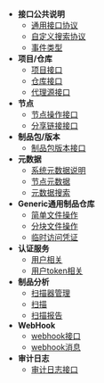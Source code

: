 - **接口公共说明**
  - [通用接口协议](/apidoc/common/common.md)
  - [自定义搜索协议](/apidoc/common/search.md)
  - [事件类型](/apidoc/common/event.md)
- **项目/仓库**
  - [项目接口](/apidoc/repo/project.md)
  - [仓库接口](/apidoc/repo/repository.md)
  - [代理源接口](/apidoc/repo/proxy-channel.md)
- **节点**
  - [节点操作接口](/apidoc/node/node.md)
  - [分享链接接口](/apidoc/node/share.md)
- **制品包/版本**
  - [制品包版本接口](/apidoc/package/package.md)
- **元数据**
  - [系统元数据说明](/apidoc/metadata/system-metadata.md)
  - [节点元数据](/apidoc/metadata/node-metadata.md)
  - [元数据搜索](/apidoc/metadata/search.md)
- **Generic通用制品仓库**
  - [简单文件操作](/apidoc/generic/simple.md)
  - [分块文件操作](/apidoc/generic/block.md)
  - [临时访问凭证](/apidoc/generic/temporary-access.md)
- **认证服务**
  - [用户相关](/apidoc/auth/user.md)
  - [用户token相关](/apidoc/auth/token.md)
- **制品分析**
  - [扫描器管理](/apidoc/scanner/scanner.md)
  - [扫描](/apidoc/scanner/scan.md)
  - [扫描报告](/apidoc/scanner/report.md)
- **WebHook**
  - [webhook接口](/apidoc/webhook/webhook.md)
  - [webhook消息](/apidoc/webhook/payload.md)
- **审计日志**
  - [审计日志接口](/apidoc/log/log.md)